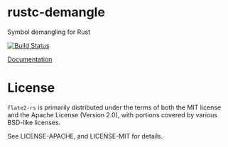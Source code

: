 # rustc-demangle

Symbol demangling for Rust

[![Build Status](https://travis-ci.org/alexcrichton/rustc-demangle.svg?branch=master)](https://travis-ci.org/alexcrichton/rustc-demangle)

[Documentation](http://alexcrichton.com/rustc-demangle)

# License

`flate2-rs` is primarily distributed under the terms of both the MIT license and
the Apache License (Version 2.0), with portions covered by various BSD-like
licenses.

See LICENSE-APACHE, and LICENSE-MIT for details.
